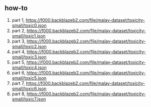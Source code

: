 ## how-to

1. part 1, https://f000.backblazeb2.com/file/malay-dataset/toxicity-small/toxic0.json
2. part 2, https://f000.backblazeb2.com/file/malay-dataset/toxicity-small/toxic1.json
3. part 3, https://f000.backblazeb2.com/file/malay-dataset/toxicity-small/toxic2.json
4. part 4, https://f000.backblazeb2.com/file/malay-dataset/toxicity-small/toxic3.json
5. part 5, https://f000.backblazeb2.com/file/malay-dataset/toxicity-small/toxic4.json
6. part 6, https://f000.backblazeb2.com/file/malay-dataset/toxicity-small/toxic5.json
7. part 7, https://f000.backblazeb2.com/file/malay-dataset/toxicity-small/toxic6.json
8. part 8, https://f000.backblazeb2.com/file/malay-dataset/toxicity-small/toxic7.json